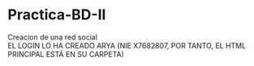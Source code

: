 # Practica-BD-II
Creacion de una red social<br />
EL LOGIN LO HA CREADO ARYA (NIE X7682807, POR TANTO, EL HTML PRINCIPAL ESTÁ EN SU CARPETA)
